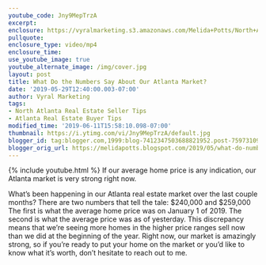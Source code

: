 ```yaml
---
youtube_code: Jny9MepTrzA
excerpt:
enclosure: https://vyralmarketing.s3.amazonaws.com/Melida+Potts/North+Atlanta+Real+Estate+Agent-+What+Do+the+Numbers+Say+About+Our+Atlanta+Market_+(1).mp4
pullquote:
enclosure_type: video/mp4
enclosure_time:
use_youtube_image: true
youtube_alternate_image: /img/cover.jpg
layout: post
title: What Do the Numbers Say About Our Atlanta Market?
date: '2019-05-29T12:40:00.003-07:00'
author: Vyral Marketing
tags:
- North Atlanta Real Estate Seller Tips
- Atlanta Real Estate Buyer Tips
modified_time: '2019-06-11T15:58:10.098-07:00'
thumbnail: https://i.ytimg.com/vi/Jny9MepTrzA/default.jpg
blogger_id: tag:blogger.com,1999:blog-7412347503688821952.post-7597310911615275108
blogger_orig_url: https://melidapotts.blogspot.com/2019/05/what-do-numbers-say-about-our-atlanta.html
---
```

{% include youtube.html %}
If our average home price is any indication, our Atlanta market is very strong right now.

What’s been happening in our Atlanta real estate market over the last couple months? There are two numbers that tell the tale: $240,000 and $259,000 The first is what the average home price was on January 1 of 2019. The second is what the average price was as of yesterday. This discrepancy means that we’re seeing more homes in the higher price ranges sell now than we did at the beginning of the year. Right now, our market is amazingly strong, so if you’re ready to put your home on the market or you’d like to know what it’s worth, don’t hesitate to reach out to me.

